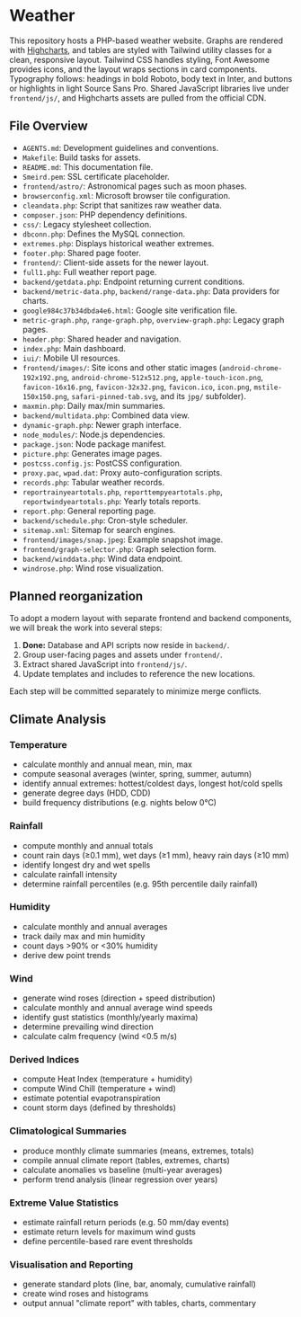 # Weather

This repository hosts a PHP-based weather website. Graphs are rendered with [Highcharts](https://www.highcharts.com/), and tables are styled with Tailwind utility classes for a clean, responsive layout. Tailwind CSS handles styling, Font Awesome provides icons, and the layout wraps sections in card components. Typography follows: headings in bold Roboto, body text in Inter, and buttons or highlights in light Source Sans Pro. Shared JavaScript libraries live under `frontend/js/`, and Highcharts assets are pulled from the official CDN.

## File Overview

- `AGENTS.md`: Development guidelines and conventions.
- `Makefile`: Build tasks for assets.
- `README.md`: This documentation file.
- `Smeird.pem`: SSL certificate placeholder.
- `frontend/astro/`: Astronomical pages such as moon phases.
- `browserconfig.xml`: Microsoft browser tile configuration.
- `cleandata.php`: Script that sanitizes raw weather data.
- `composer.json`: PHP dependency definitions.
- `css/`: Legacy stylesheet collection.
- `dbconn.php`: Defines the MySQL connection.
- `extremes.php`: Displays historical weather extremes.
- `footer.php`: Shared page footer.
- `frontend/`: Client-side assets for the newer layout.
- `full1.php`: Full weather report page.
- `backend/getdata.php`: Endpoint returning current conditions.
- `backend/metric-data.php`, `backend/range-data.php`: Data providers for charts.
- `google984c37b34dbda4e6.html`: Google site verification file.
- `metric-graph.php`, `range-graph.php`, `overview-graph.php`: Legacy graph pages.
- `header.php`: Shared header and navigation.
 - `index.php`: Main dashboard.
 - `iui/`: Mobile UI resources.
- `frontend/images/`: Site icons and other static images (`android-chrome-192x192.png`, `android-chrome-512x512.png`, `apple-touch-icon.png`, `favicon-16x16.png`, `favicon-32x32.png`, `favicon.ico`, `icon.png`, `mstile-150x150.png`, `safari-pinned-tab.svg`, and its `jpg/` subfolder).
 - `maxmin.php`: Daily max/min summaries.
- `backend/multidata.php`: Combined data view.
- `dynamic-graph.php`: Newer graph interface.
- `node_modules/`: Node.js dependencies.
- `package.json`: Node package manifest.
- `picture.php`: Generates image pages.
- `postcss.config.js`: PostCSS configuration.
- `proxy.pac`, `wpad.dat`: Proxy auto-configuration scripts.
- `records.php`: Tabular weather records.
- `reportrainyeartotals.php`, `reporttempyeartotals.php`, `reportwindyeartotals.php`: Yearly totals reports.
- `report.php`: General reporting page.
- `backend/schedule.php`: Cron-style scheduler.
- `sitemap.xml`: Sitemap for search engines.
- `frontend/images/snap.jpeg`: Example snapshot image.
- `frontend/graph-selector.php`: Graph selection form.
- `backend/winddata.php`: Wind data endpoint.
- `windrose.php`: Wind rose visualization.

## Planned reorganization

To adopt a modern layout with separate frontend and backend components, we will break the work into several steps:

1. **Done:** Database and API scripts now reside in `backend/`.
2. Group user-facing pages and assets under `frontend/`.
3. Extract shared JavaScript into `frontend/js/`.
4. Update templates and includes to reference the new locations.

Each step will be committed separately to minimize merge conflicts.

## Climate Analysis

### Temperature
- calculate monthly and annual mean, min, max
- compute seasonal averages (winter, spring, summer, autumn)
- identify annual extremes: hottest/coldest days, longest hot/cold spells
- generate degree days (HDD, CDD)
- build frequency distributions (e.g. nights below 0°C)

### Rainfall
- compute monthly and annual totals
- count rain days (≥0.1 mm), wet days (≥1 mm), heavy rain days (≥10 mm)
- identify longest dry and wet spells
- calculate rainfall intensity
- determine rainfall percentiles (e.g. 95th percentile daily rainfall)

### Humidity
- calculate monthly and annual averages
- track daily max and min humidity
- count days >90% or <30% humidity
- derive dew point trends

### Wind
- generate wind roses (direction + speed distribution)
- calculate monthly and annual average wind speeds
- identify gust statistics (monthly/yearly maxima)
- determine prevailing wind direction
- calculate calm frequency (wind <0.5 m/s)

### Derived Indices
- compute Heat Index (temperature + humidity)
- compute Wind Chill (temperature + wind)
- estimate potential evapotranspiration
- count storm days (defined by thresholds)

### Climatological Summaries
- produce monthly climate summaries (means, extremes, totals)
- compile annual climate report (tables, extremes, charts)
- calculate anomalies vs baseline (multi-year averages)
- perform trend analysis (linear regression over years)

### Extreme Value Statistics
- estimate rainfall return periods (e.g. 50 mm/day events)
- estimate return levels for maximum wind gusts
- define percentile-based rare event thresholds

### Visualisation and Reporting
- generate standard plots (line, bar, anomaly, cumulative rainfall)
- create wind roses and histograms
- output annual "climate report" with tables, charts, commentary
